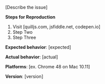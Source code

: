 [Describe the issue]

**Steps for Reproduction**

1. Visit [quilljs.com, jsfiddle.net, codepen.io]
2. Step Two
3. Step Three

**Expected behavior**: [expected]

**Actual behavior**: [actual]

**Platforms**: [ex. Chrome 48 on Mac 10.11]

**Version**: [version]
